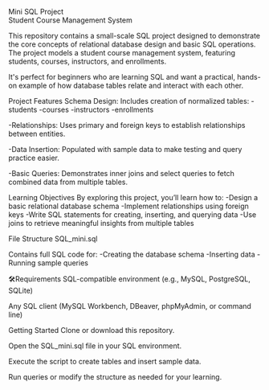 Mini SQL Project  
Student Course Management System

This repository contains a small-scale SQL project designed to demonstrate the core concepts of relational database design and basic SQL operations. The project models a student course management system, featuring students, courses, instructors, and enrollments.

It's perfect for beginners who are learning SQL and want a practical, hands-on example of how database tables relate and interact with each other.

Project Features
Schema Design: Includes creation of normalized tables:
-students
-courses
-instructors
-enrollments

-Relationships: Uses primary and foreign keys to establish relationships between entities.

-Data Insertion: Populated with sample data to make testing and query practice easier.

-Basic Queries: Demonstrates inner joins and select queries to fetch combined data from multiple tables.

Learning Objectives
By exploring this project, you’ll learn how to:
-Design a basic relational database schema
-Implement relationships using foreign keys
-Write SQL statements for creating, inserting, and querying data
-Use joins to retrieve meaningful insights from multiple tables

File Structure
SQL_mini.sql

Contains full SQL code for: 
-Creating the database schema
-Inserting data
-Running sample queries


🛠Requirements
SQL-compatible environment (e.g., MySQL, PostgreSQL, SQLite)

Any SQL client (MySQL Workbench, DBeaver, phpMyAdmin, or command line)

Getting Started
Clone or download this repository.

Open the SQL_mini.sql file in your SQL environment.

Execute the script to create tables and insert sample data.

Run queries or modify the structure as needed for your learning.
